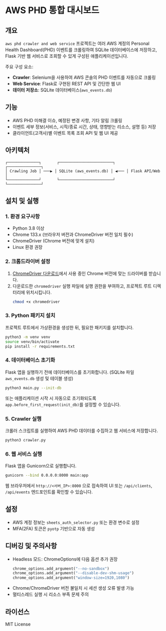 ﻿# AWS PHD 통합 대시보드

## 개요
`aws phd crawler and web service` 프로젝트는 여러 AWS 계정의 Personal Health Dashboard(PHD) 이벤트를 크롤링하여 SQLite 데이터베이스에 저장하고, Flask 기반 웹 서비스로 조회할 수 있게 구성된 애플리케이션입니다.

주요 구성 요소:
- **Crawler**: Selenium을 사용하여 AWS 콘솔의 PHD 이벤트를 자동으로 크롤링
- **Web Service**: Flask로 구현된 REST API 및 간단한 웹 UI
- **데이터 저장소**: SQLite 데이터베이스(`aws_events.db`)

## 기능
- AWS PHD 미해결 이슈, 예정된 변경 사항, 기타 알림 크롤링
- 이벤트 세부 정보(서비스, 시작/종료 시간, 상태, 영향받는 리소스, 설명 등) 저장
- 클라이언트(고객사)별 이벤트 목록 조회 API 및 웹 UI 제공

## 아키텍처
```text
┌──────────────┐       ┌────────────────────────┐      ┌───────────────┐
│ Crawling Job │ ───▶ │ SQLite (aws_events.db) │ ◀─── │ Flask API/Web │
└──────────────┘       └────────────────────────┘      └───────────────┘
```

## 설치 및 실행

### 1. 환경 요구사항
- Python 3.8 이상
- Chrome 133.x (브라우저 버전과 ChromeDriver 버전 일치 필수)
- ChromeDriver (Chrome 버전에 맞게 설치)
- Linux 환경 권장

### 2. 크롬드라이버 설정
1. [ChromeDriver 다운로드](https://sites.google.com/chromium.org/driver/)에서 사용 중인 Chrome 버전에 맞는 드라이버를 받습니다.
2. 다운로드한 `chromedriver` 실행 파일에 실행 권한을 부여하고, 프로젝트 루트 디렉터리에 위치시킵니다.
   ```bash
   chmod +x chromedriver
   ```

### 3. Python 패키지 설치
프로젝트 루트에서 가상환경을 생성한 뒤, 필요한 패키지를 설치합니다.
```bash
python3 -m venv venv
source venv/bin/activate
pip install -r requirements.txt
```

### 4. 데이터베이스 초기화
Flask 앱을 실행하기 전에 데이터베이스를 초기화합니다. (SQLite 파일 `aws_events.db` 생성 및 테이블 생성)
```bash
python3 main.py --init-db
```
또는 애플리케이션 시작 시 자동으로 초기화되도록 `app.before_first_request(init_db)`를 설정할 수 있습니다.

### 5. Crawler 실행
크롤러 스크립트를 실행하여 AWS PHD 데이터를 수집하고 웹 서비스에 저장합니다.
```bash
python3 crawler.py
```

### 6. 웹 서비스 실행
Flask 앱을 Gunicorn으로 실행합니다.
```bash
gunicorn --bind 0.0.0.0:8000 main:app
```
웹 브라우저에서 `http://<서버_IP>:8000` 으로 접속하여 UI 또는 `/api/clients`, `/api/events` 엔드포인트를 확인할 수 있습니다.

## 설정
- AWS 계정 정보는 `sheets_auth_selector.py` 또는 환경 변수로 설정
- MFA(2FA) 토큰은 `pyotp` 기반으로 자동 생성

## 디버깅 및 주의사항
- Headless 모드: ChromeOptions에 다음 옵션 추가 권장
  ```python
  chrome_options.add_argument("--no-sandbox")
  chrome_options.add_argument("--disable-dev-shm-usage")
  chrome_options.add_argument("window-size=1920,1080")
  ```
- Chrome/ChromeDriver 버전 불일치 시 세션 생성 오류 발생 가능
- 멀티스레드 실행 시 리소스 부족 문제 주의

## 라이선스
MIT License

